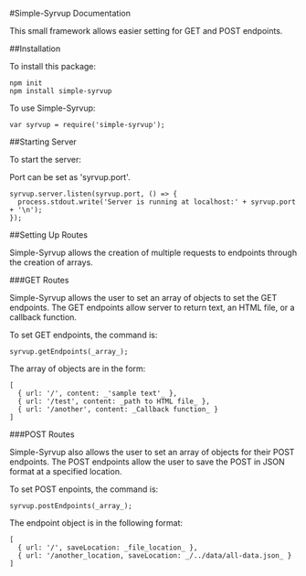 #Simple-Syrvup Documentation

This small framework allows easier setting for GET and POST endpoints.

##Installation

To install this package:

```
npm init
npm install simple-syrvup
```

To use Simple-Syrvup:
```
var syrvup = require('simple-syrvup');
```

##Starting Server

To start the server:

Port can be set as 'syrvup.port'.
```
syrvup.server.listen(syrvup.port, () => {
  process.stdout.write('Server is running at localhost:' + syrvup.port + '\n');
});
```

##Setting Up Routes

Simple-Syrvup allows the creation of multiple requests to endpoints through the creation of arrays.

###GET Routes

Simple-Syrvup allows the user to set an array of objects to set the GET endpoints.
The GET endpoints allow server to return text, an HTML file, or a callback function.

To set GET endpoints, the command is:
```
syrvup.getEndpoints(_array_);
```

The array of objects are in the form:
```
[
  { url: '/', content: _'sample text'_ },
  { url: '/test', content: _path to HTML file_ },
  { url: '/another', content: _Callback function_ }
]
```

###POST Routes

Simple-Syrvup also allows the user to set an array of objects for their POST endpoints.
The POST endpoints allow the user to save the POST in JSON format at a specified location.

To set POST enpoints, the command is:
```
syrvup.postEndpoints(_array_);
```

The endpoint object is in the following format:
```
[
  { url: '/', saveLocation: _file_location_ },
  { url: '/another_location, saveLocation: _/../data/all-data.json_ }
]
```
